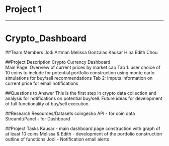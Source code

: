 # Project 1
-----
# Crypto_Dashboard
##Team Members
Jodi Artman
Melissa Gonzalas
Kausar Hina
Edith Chou

##Project Description
Crypto Currency Dashboard                     
Main Page: Overview of current prices by market cap
Tab 1: user choice of 10 coins to include for potential portfolio construction
    using monte carlo simulations for buy/sell recommendations
Tab 2: Imputs information on current price for email notifications

##Questions to Answer
This is the first step in crypto data collection and analysis for notifications on potential buy/sell.  Future ideas for development of full functionality of buy/sell execution.

##Research Resources/Datasets
coingecko API - for coin data
StreamIt/Panel - for Dashboard


##Project Tasks
Kausar - main dashboard page construction with graph of at least 10 coins
Melissa & Edith - development of the portfolio construction outline of functions
Jodi - Notification email alerts 
